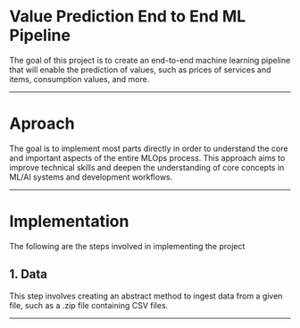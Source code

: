 # Value Prediction End to End ML Pipeline

The goal of this project is to create an end-to-end machine learning pipeline that will enable the prediction of values, such as prices of services and items, consumption values, and more.

---

# Aproach

The goal is to implement most parts directly in order to understand the core and important aspects of the entire MLOps process. This approach aims to improve technical skills and deepen the understanding of core concepts in ML/AI systems and development workflows.

---

# Implementation

The following are the steps involved in implementing the project

## 1. Data

This step involves creating an abstract method to ingest data from a given file, such as a .zip file containing CSV files.

---
